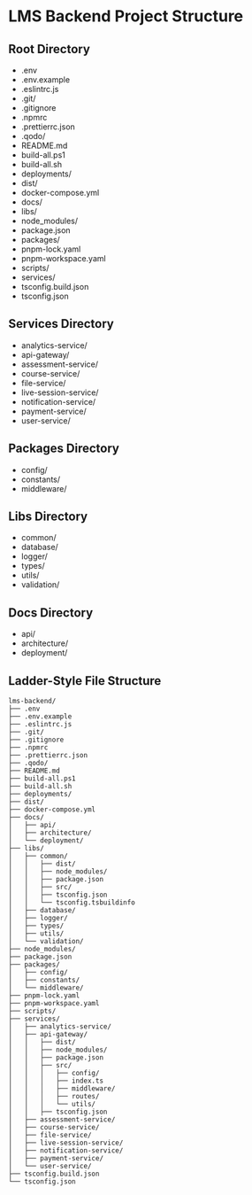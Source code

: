 # LMS Backend Project Structure

## Root Directory
- .env
- .env.example
- .eslintrc.js
- .git/
- .gitignore
- .npmrc
- .prettierrc.json
- .qodo/
- README.md
- build-all.ps1
- build-all.sh
- deployments/
- dist/
- docker-compose.yml
- docs/
- libs/
- node_modules/
- package.json
- packages/
- pnpm-lock.yaml
- pnpm-workspace.yaml
- scripts/
- services/
- tsconfig.build.json
- tsconfig.json

## Services Directory
- analytics-service/
- api-gateway/
- assessment-service/
- course-service/
- file-service/
- live-session-service/
- notification-service/
- payment-service/
- user-service/

## Packages Directory
- config/
- constants/
- middleware/

## Libs Directory
- common/
- database/
- logger/
- types/
- utils/
- validation/

## Docs Directory
- api/
- architecture/
- deployment/

## Ladder-Style File Structure

```
lms-backend/
├── .env
├── .env.example
├── .eslintrc.js
├── .git/
├── .gitignore
├── .npmrc
├── .prettierrc.json
├── .qodo/
├── README.md
├── build-all.ps1
├── build-all.sh
├── deployments/
├── dist/
├── docker-compose.yml
├── docs/
│   ├── api/
│   ├── architecture/
│   └── deployment/
├── libs/
│   ├── common/
│   │   ├── dist/
│   │   ├── node_modules/
│   │   ├── package.json
│   │   ├── src/
│   │   ├── tsconfig.json
│   │   └── tsconfig.tsbuildinfo
│   ├── database/
│   ├── logger/
│   ├── types/
│   ├── utils/
│   └── validation/
├── node_modules/
├── package.json
├── packages/
│   ├── config/
│   ├── constants/
│   └── middleware/
├── pnpm-lock.yaml
├── pnpm-workspace.yaml
├── scripts/
├── services/
│   ├── analytics-service/
│   ├── api-gateway/
│   │   ├── dist/
│   │   ├── node_modules/
│   │   ├── package.json
│   │   ├── src/
│   │   │   ├── config/
│   │   │   ├── index.ts
│   │   │   ├── middleware/
│   │   │   ├── routes/
│   │   │   └── utils/
│   │   ├── tsconfig.json
│   ├── assessment-service/
│   ├── course-service/
│   ├── file-service/
│   ├── live-session-service/
│   ├── notification-service/
│   ├── payment-service/
│   └── user-service/
├── tsconfig.build.json
└── tsconfig.json
```
